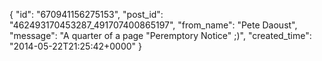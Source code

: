  {
   "id": "670941156275153",
   "post_id": "462493170453287_491707400865197",
   "from_name": "Pete Daoust",
   "message": "A quarter of a page \"Peremptory Notice\" ;)",
   "created_time": "2014-05-22T21:25:42+0000"
 }
